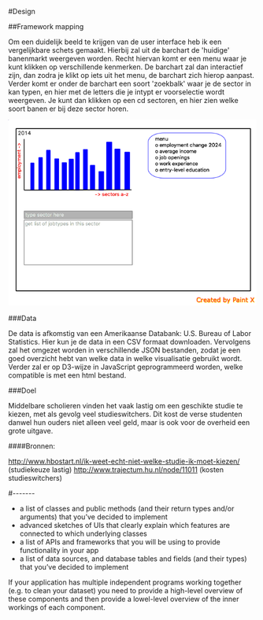 #Design

##Framework mapping

Om een duidelijk beeld te krijgen van de user interface heb ik een vergelijkbare schets gemaakt. Hierbij zal uit de barchart de 'huidige' banenmarkt weergeven worden. Recht hiervan komt er een menu waar je kunt klikken op verschillende kenmerken. De barchart zal dan interactief zijn, dan zodra je klikt op iets uit het menu, de barchart zich hierop aanpast. Verder komt er onder de barchart een soort 'zoekbalk' waar je de sector in kan typen, en hier met de letters die je intypt er voorselectie wordt weergeven. Je kunt dan klikken op een cd sectoren, en hier zien welke soort banen er bij deze sector horen. 

![](doc/userinterface.png)

###Data

De data is afkomstig van een Amerikaanse Databank: U.S. Bureau of Labor Statistics. Hier kun je de data in een CSV formaat downloaden. Vervolgens zal het omgezet worden in verschillende JSON bestanden, zodat je een goed overzicht hebt van welke data in welke visualisatie gebruikt wordt. Verder zal er op D3-wijze in JavaScript geprogrammeerd worden, welke compatible is met een html bestand. 

###Doel

Middelbare scholieren vinden het vaak lastig om een geschikte studie te kiezen, met als gevolg veel studieswitchers. Dit kost de verse studenten danwel hun ouders niet alleen veel geld, maar is ook voor de overheid een grote uitgave. 

####Bronnen:

http://www.hbostart.nl/ik-weet-echt-niet-welke-studie-ik-moet-kiezen/ (studiekeuze lastig)
http://www.trajectum.hu.nl/node/11011 (kosten studieswitchers)



#-------
- a list of classes and public methods (and their return types and/or arguments) that you’ve decided to implement
- advanced sketches of UIs that clearly explain which features are connected to which underlying classes
- a list of APIs and frameworks that you will be using to provide functionality in your app
- a list of data sources, and database tables and fields (and their types) that you’ve decided to implement

If your application has multiple independent programs working together (e.g. to clean your dataset) you need to provide a high-level overview of these components and then provide a lowel-level overview of the inner workings of each component.

